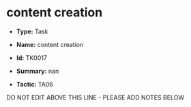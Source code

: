 # content creation

* **Type:** Task

* **Name:** content creation

* **Id:** TK0017

* **Summary:** nan

* **Tactic:** TA06

DO NOT EDIT ABOVE THIS LINE - PLEASE ADD NOTES BELOW